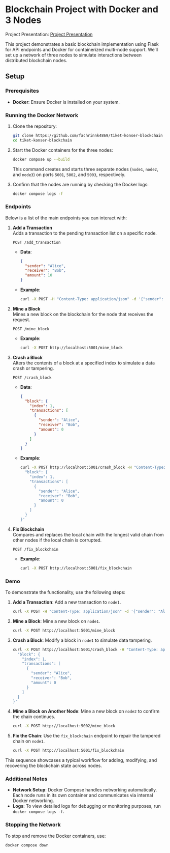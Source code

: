 
# Blockchain Project with Docker and 3 Nodes

Project Presentation: [Project Presentation](https://docs.google.com/presentation/d/1-aFvEs3amtuCFr3_-DdB4Lt2NylausSzSibgRffqtrc/edit?usp=sharing)

This project demonstrates a basic blockchain implementation using Flask for API endpoints and Docker for containerized multi-node support. We’ll set up a network of three nodes to simulate interactions between distributed blockchain nodes.

## Setup

### Prerequisites

- **Docker**: Ensure Docker is installed on your system.

### Running the Docker Network

1. Clone the repository:

   ```bash
   git clone https://github.com/fachrinnk4869/tiket-konser-blockchain
   cd tiket-konser-blockchain

   ```

2. Start the Docker containers for the three nodes:

   ```bash
   docker compose up --build
   ```

   This command creates and starts three separate nodes (`node1`, `node2`, and `node3`) on ports `5001`, `5002`, and `5003`, respectively.

3. Confirm that the nodes are running by checking the Docker logs:

   ```bash
   docker compose logs -f
   ```

### Endpoints

Below is a list of the main endpoints you can interact with:

1. **Add a Transaction**  
   Adds a transaction to the pending transaction list on a specific node.

   ```http
   POST /add_transaction
   ```

   - **Data**:
     ```json
     {
       "sender": "Alice",
       "receiver": "Bob",
       "amount": 10
     }
     ```
   - **Example**:
     ```bash
     curl -X POST -H "Content-Type: application/json" -d '{"sender": "Alice", "receiver": "Bob", "amount": 10}' http://localhost:5001/add_transaction
     ```

2. **Mine a Block**  
   Mines a new block on the blockchain for the node that receives the request.

   ```http
   POST /mine_block
   ```

   - **Example**:
     ```bash
     curl -X POST http://localhost:5001/mine_block
     ```

3. **Crash a Block**  
   Alters the contents of a block at a specified index to simulate a data crash or tampering.

   ```http
   POST /crash_block
   ```

   - **Data**:
     ```json
     {
       "block": {
         "index": 1,
         "transactions": [
           {
             "sender": "Alice",
             "receiver": "Bob",
             "amount": 0
           }
         ]
       }
     }
     ```
   - **Example**:
     ```bash
     curl -X POST http://localhost:5001/crash_block -H "Content-Type: application/json" -d '{
       "block": {
         "index": 1,
         "transactions": [
           {
             "sender": "Alice",
             "receiver": "Bob",
             "amount": 0
           }
         ]
       }
     }'
     ```

4. **Fix Blockchain**  
   Compares and replaces the local chain with the longest valid chain from other nodes if the local chain is corrupted.

   ```http
   POST /fix_blockchain
   ```

   - **Example**:
     ```bash
     curl -X POST http://localhost:5001/fix_blockchain
     ```

### Demo

To demonstrate the functionality, use the following steps:

1. **Add a Transaction**: Add a new transaction to `node1`.
   ```bash
   curl -X POST -H "Content-Type: application/json" -d '{"sender": "Alice", "receiver": "Bob", "amount": 10}' http://localhost:5001/add_transaction
   ```

2. **Mine a Block**: Mine a new block on `node1`.
   ```bash
   curl -X POST http://localhost:5001/mine_block
   ```

3. **Crash a Block**: Modify a block in `node1` to simulate data tampering.
   ```bash
   curl -X POST http://localhost:5001/crash_block -H "Content-Type: application/json" -d '{
     "block": {
       "index": 1,
       "transactions": [
         {
           "sender": "Alice",
           "receiver": "Bob",
           "amount": 0
         }
       ]
     }
   }'
   ```

4. **Mine a Block on Another Node**: Mine a new block on `node2` to confirm the chain continues.
   ```bash
   curl -X POST http://localhost:5002/mine_block
   ```

5. **Fix the Chain**: Use the `fix_blockchain` endpoint to repair the tampered chain on `node1`.
   ```bash
   curl -X POST http://localhost:5001/fix_blockchain
   ```

This sequence showcases a typical workflow for adding, modifying, and recovering the blockchain state across nodes.

### Additional Notes

- **Network Setup**: Docker Compose handles networking automatically. Each node runs in its own container and communicates via internal Docker networking.
- **Logs**: To view detailed logs for debugging or monitoring purposes, run `docker compose logs -f`.

### Stopping the Network

To stop and remove the Docker containers, use:

```bash
docker compose down
```
